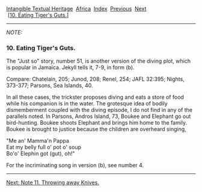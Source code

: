 [Intangible Textual Heritage](../../index)  [Africa](../index) 
[Index](index)  [Previous](jas009n)  [Next](jas011n)   
 \[[10. Eating Tiger's Guts.](jas010)\]

------------------------------------------------------------------------

*NOTE:* 

### 10. Eating Tiger's Guts.

The "Just so" story, number 51, is another version of the diving plot,
which is popular in Jamaica. Jekyll tells it, 7-9, in form (b).

Compare: Chatelain, 205; Junod, 208; Renel, 254; JAFL 32:395; Nights,
373-377; Parsons, Sea Islands, 40.

In all these cases, the trickster proposes diving and eats a store of
food while his companion is in the water. The grotesque idea of bodily
dismemberment coupled with the diving episode, I do not find in any of
the parallels noted. In Parsons, Andros Island, 73, Boukee and Elephant
go out bird-hunting. Boukee shoots Elephant and brings him home to the
family. Boukee is brought to justice because the children are overheard
singing,

"Me an' Mamma'n Pappa  
Eat my belly full o' pot o' soup  
Bo'o' Elephin got (gut), oh!"

For the incriminating song in version (b), see number 4.

------------------------------------------------------------------------

[Next: Note 11. Throwing away Knives.](jas011n)
